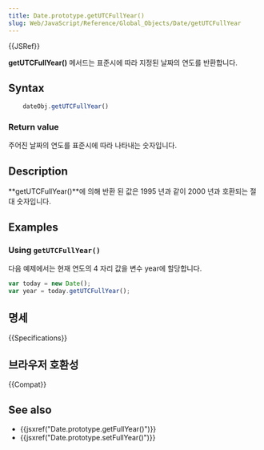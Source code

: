 ```yaml
---
title: Date.prototype.getUTCFullYear()
slug: Web/JavaScript/Reference/Global_Objects/Date/getUTCFullYear
---
```


{{JSRef}}

**getUTCFullYear()** 메서드는 표준시에 따라 지정된 날짜의 연도를 반환합니다.

## Syntax

```js
    dateObj.getUTCFullYear()
```

### Return value

주어진 날짜의 연도를 표준시에 따라 나타내는 숫자입니다.

## Description

**getUTCFullYear()**에 의해 반환 된 값은 1995 년과 같이 2000 년과 호환되는 절대 숫자입니다.

## Examples

### Using `getUTCFullYear()`

다음 예제에서는 현재 연도의 4 자리 값을 변수 year에 할당합니다.

```js
var today = new Date();
var year = today.getUTCFullYear();
```

## 명세

{{Specifications}}

## 브라우저 호환성

{{Compat}}

## See also

- {{jsxref("Date.prototype.getFullYear()")}}
- {{jsxref("Date.prototype.setFullYear()")}}
